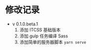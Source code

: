 # 修改记录

- v 0.1.0.beta.1
  1. 添加 ITCSS 基础版本
  1. 添加 gulp 任务编译 Sass
  1. 添加简单的服务器脚本 ```yarn serve```
